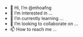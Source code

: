 - 👋 Hi, I’m @mhoafng
- 👀 I’m interested in ...
- 🌱 I’m currently learning ...
- 💞️ I’m looking to collaborate on ...
- 📫 How to reach me ...

<!---
mhoafng/mhoafng is a ✨ special ✨ repository because its `README.md` (this file) appears on your GitHub profile.
You can click the Preview link to take a look at your changes.
--->
